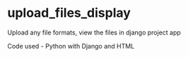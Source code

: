 # upload_files_display
Upload any file formats, view the files in django project app

Code used - Python with Django and HTML

